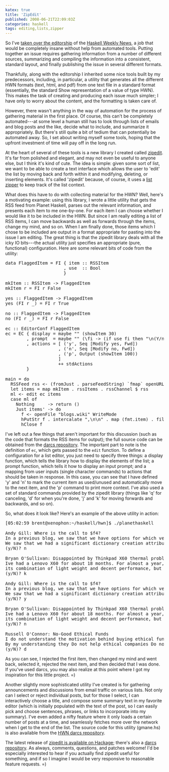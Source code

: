 ```yaml
---
katex: true
title: 'ZipEdit'
published: 2008-06-21T22:09:03Z
categories: haskell
tags: editing,lists,zipper
---
```


So I've <a href="http://sequence.complete.org/hwn/20080611">taken over the editorship</a> of the <a href="http://haskell.org/haskellwiki/Haskell_Weekly_News">Haskell Weekly News</a>, a job that would be completely insane without help from automated tools.  Putting together an issue requires gathering information from a number of different sources, summarizing and compiling the information into a consistent, standard layout, and finally publishing the issue in several different formats.  

Thankfully, along with the editorship I inherited some nice tools built by my predecessors, including, in particular, a utility that generates all the different HWN formats (text, html, and pdf) from one text file in a standard format (essentially, the standard Show representation of a value of type HWN).  This makes the task of creating and producing each issue much simpler; I have only to worry about the content, and the formatting is taken care of.

However, there wasn't anything in the way of automation for the process of gathering material in the first place.  Of course, this can't be completely automated---at some level a human still has to look through lists of emails and blog posts and the like, decide what to include, and summarize it appropriately.  But there's still quite a bit of tedium that can potentially be automated away.  So, I set about writing myself some tools, hoping that the upfront investment of time will pay off in the long run.

At the heart of several of these tools is a new library I created called <a href="http://hackage.haskell.org/cgi-bin/hackage-scripts/package/zipedit">zipedit</a>.  It's far from polished and elegant, and may not even be useful to anyone else, but I think it's kind of cute.  The idea is simple: given some sort of list, we want to be able to create a text interface which allows the user to 'edit' the list by moving back and forth within it and modifying, deleting, or inserting elements.  It's called 'zipedit' because, of course, it uses a <a href="http://haskell.org/haskellwiki/Zipper">list zipper</a> to keep track of the list context.

What does this have to do with collecting material for the HWN?  Well, here's a motivating example: using this library, I wrote a little utility that gets the RSS feed from Planet Haskell, parses out the relevant information, and presents each item to me one-by-one.  For each item I can choose whether I would like it to be included in the HWN.  But since I am really editing a list of RSS items, I can move backwards as well as forwards through the items, change my mind, and so on.  When I am finally done, those items which I chose to be included are output in a format appropriate for pasting into the issue I am editing.  The great thing is that the zipedit library deals with all the icky IO bits---the actual utility just specifies an appropriate (pure, functional) configuration.  Here are some relevant bits of code from the utility:

<pre>
data FlaggedItem = FI { item :: RSSItem
                      , use  :: Bool
                      }

mkItem :: RSSItem -&gt; FlaggedItem
mkItem r = FI r False

yes :: FlaggedItem -&gt; FlaggedItem
yes (FI r _) = FI r True

no :: FlaggedItem -&gt; FlaggedItem
no (FI r _) = FI r False

ec :: EditorConf FlaggedItem
ec = EC { display = maybe "" (showItem 30)
        , prompt  = maybe "" (\fi -&gt; (if use fi then "\n(Y/n)" else "\n(y/N)") ++ "? ")
        , actions = [ ('y', Seq [Modify yes, Fwd])
                    , ('n', Seq [Modify no, Fwd])
                    , ('p', Output (showItem 100))
                    ]
                    ++ stdActions
        }

main = do
  RSSFeed rss &lt;- (fromJust . parseFeedString) `fmap` openURL url
  let items = map mkItem . rssItems . rssChannel $ rss
  ml &lt;- edit ec items
  case ml of
    Nothing     -&gt; return ()
    Just items' -&gt; do
      f &lt;- openFile "blogs.wiki" WriteMode
      hPutStr f . intercalate ",\n\n" . map (fmt.item) . filter use $ items'
      hClose f
</pre>

I've left out a few things that aren't important for this discussion (such as the code that formats the RSS items for output); the full source code can be obtained from the <a href="http://code.haskell.org/~byorgey/code/hwn/">darcs repository</a>.  The important part to note is the definition of <code>ec</code>, which gets passed to the <code>edit</code> function.  To define a configuration for a list editor, you just need to specify three things: a display function, which tells the library how to display the elements of the list; a prompt function, which tells it how to display an input prompt; and a mapping from user inputs (single character commands) to actions that should be taken in response.  In this case, you can see that I have defined 'y' and 'n' to mark the current item as used/unused and automatically move to the next item, and the 'p' command to print more context.  I've also used a set of standard commands provided by the zipedit library (things like 'q' for canceling, 'd' for when you're done, 'j' and 'k' for moving forwards and backwards, and so on).  

So, what does it look like?  Here's an example of the above utility in action:

<pre>
[05:02:59 brent@xenophon:~/haskell/hwn]$ ./planethaskell 

Andy Gill: Where is the call to $f4?
In a previous blog, we saw that we have options for which version of core we examine. 
We saw that we had a significant dictionary creation attributed cost, beneath unvector2D.
(y/N)? n

Bryan O'Sullivan: Disappointed by Thinkpad X60 thermal problems
Ive had a Lenovo X60 for about 18 months. For almost a year, I was well pleased with 
its combination of light weight and decent performance, but then it developed
(y/N)? k

Andy Gill: Where is the call to $f4?
In a previous blog, we saw that we have options for which version of core we examine.
We saw that we had a significant dictionary creation attributed cost, beneath unvector2D.
(y/N)? y

Bryan O'Sullivan: Disappointed by Thinkpad X60 thermal problems
Ive had a Lenovo X60 for about 18 months. For almost a year, I was well pleased with 
its combination of light weight and decent performance, but then it developed
(y/N)? n

Russell O'Connor: No-Good Ethical Funds
I do not understand the motivation behind buying ethical funds. They seem like a bad idea. 
By my understanding they Do not help ethical companies Do not hinder unethical companies
(y/N)? d
</pre>

As you can see, I rejected the first item, then changed my mind and went back, selected it, rejected the next item, and then decided that I was done.  If you've used darcs, you may also realize at this point where I got my inspiration for this little project. =)

Another slightly more sophisticated utility I've created is for gathering announcements and discussions from email traffic on various lists.  Not only can I select or reject individual posts, but for those I select, I can interactively choose a title, and compose some summary text in my favorite editor (which is initially populated with the text of the post, so I can easily pick and choose sentences, phrases, or links to incorporate into my summary).  I've even added a nifty feature where it only loads a certain number of posts at a time, and seamlessly fetches more over the network when I get to the end of the list.  The source code for this utility (gmane.hs) is also available from the <a href="http://code.haskell.org/~byorgey/code/hwn/">HWN darcs repository</a>.

The latest release of <a href="http://hackage.haskell.org/cgi-bin/hackage-scripts/package/zipedit">zipedit is available on Hackage</a>; there's also a <a href="http://code.haskell.org/~byorgey/code/zipedit">darcs repository</a>.  As always, comments, questions, and patches welcome!  I'd be especially interested to hear if you actually find zipedit useful for something, and if so I imagine I would be very responsive to reasonable feature requests. =)

